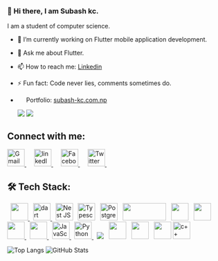 ### 👋 Hi there, I am Subash kc.

   I am a student of computer science.
- 🔭 I’m currently working on Flutter mobile application development.
- 💬 Ask me about Flutter.
- 📫 How to reach me: [Linkedin]([https://www.facebook.com/subaazkc/](https://www.linkedin.com/in/subash-kc-71460819b/))
- ⚡ Fun fact: Code never lies, comments sometimes do.
- <img src="https://img.icons8.com/fluency/48/000000/domain.png" height="16" width= "16"/> Portfolio: [subash-kc.com.np](https://www.subash-kc.com.np/)
  
  ![](https://komarev.com/ghpvc/?username=subash9860)
   ![](https://hit.yhype.me/github/profile?user_id=59048447)
## Connect with me:
<a href="mailto: subaazkc@gamil.com" > <img src ="https://img.icons8.com/color/48/000000/gmail-new.png" alt = "Gmail" height= "40" width = "40"> </a>&emsp;
<a href="https://www.linkedin.com/in/subash-kc-71460819b/" > <img src ="https://img.icons8.com/external-justicon-flat-justicon/64/000000/external-linkedin-social-media-justicon-flat-justicon.png" alt = "linkedIn" height = "40" width = "40"> </a>
&emsp;
<a href="https://www.facebook.com/subaazkc" > <img src ="https://img.icons8.com/fluency/48/000000/facebook-new.png" alt = "Facebook" height = "40" width = "40"> </a>
&emsp;
<a href="https://twitter.com/SubaazKc" > <img src ="https://img.icons8.com/color/48/000000/twitter--v1.png" alt = "Twitter" height = "40" width = "40"> </a>
&emsp;


## 🛠️ Tech Stack:
<p align="left"> 
  &nbsp;
  <a href="https://flutter.dev/" target="_blank"> 
    <img src="https://img.icons8.com/color/48/000000/flutter.png" height= "40" width = "40"/>
  </a>
   &nbsp;
  <a href="https://dart.dev/" target="_blank"> 
    <img src="https://img.icons8.com/color/48/000000/dart.png" alt = "dart" height= "40" width = "40"/>
  </a> 
   &nbsp;
   <a href="http://nestjs.com/" target="blank"><img src="https://nestjs.com/img/logo-small.svg" height= "40" width = "40" alt="Nest JS Logo" /></a>
   &nbsp;
      <a href="https://www.typescriptlang.org/" target="blank"><img src="https://img.icons8.com/fluency/48/typescript--v1.png" height= "40" width = "40" alt="Typescript" /></a>
   &nbsp;
      <a href="https://www.postgresql.org/" target="blank"><img src="https://www.postgresql.org/media/img/about/press/elephant.png" height= "40" width = "40" alt="Postgres" /></a>
   &nbsp;
     <a href="https://laravel.com/"><img src="https://laravel.com/img/logomark.min.svg" height= "40" width = "100"/></a>
  &nbsp;
        <a href="https://aws.amazon.com/"><img src="https://upload.wikimedia.org/wikipedia/commons/thumb/9/93/Amazon_Web_Services_Logo.svg/150px-Amazon_Web_Services_Logo.svg.png" height= "40" width = "40"/></a>
  &nbsp;
  <a href="https://firebase.google.com/"><img src="https://img.icons8.com/color/48/000000/firebase.png" height= "40" width = "40"/></a>
  &nbsp;
  <a href="https://www.w3.org/html/" target="_blank"> 
   <img src="https://img.icons8.com/color/48/000000/html-5--v1.png" height= "40" width = "40"/>
  </a>   
  &nbsp;
  <a href="https://www.w3schools.com/css/" target="_blank">
    <img src="https://img.icons8.com/color/48/000000/css3.png" height= "40" width = "40"/>
  </a> 
   &nbsp;
<!--   <a href="https://getbootstrap.com" target="_blank">  -->
<!--    <img src="https://img.icons8.com/color/48/000000/bootstrap.png" height= "40" width = "40"/> -->
<!--   </a> -->
<!-- &nbsp; -->
  <a href="https://www.javascript.com/" target="_blank"> 
     <img src="https://img.icons8.com/color/48/000000/javascript--v1.png" alt = "JavaScript" height= "40" width = "40"/>
   </a>
  &nbsp;
  <a href="https://www.python.org/" target="_blank"> 
    <img src="https://img.icons8.com/color/48/000000/python--v1.png" alt = "Python" height= "40" width = "40"/>
  </a> 
  &nbsp;
<!--   <a href="https://www.djangoproject.com/" target="_blank">  -->
<!--     <img src="https://img.icons8.com/external-tal-revivo-shadow-tal-revivo/24/000000/external-django-a-high-level-python-web-framework-that-encourages-rapid-development-logo-shadow-tal-revivo.png" height= "40" width = "40"/> -->
<!--   </a>  -->
<!--   &nbsp; -->
   <a href="https://www.mysql.com/"><img src="https://img.icons8.com/fluency/48/000000/mysql-logo.png"/></a>
  &nbsp;
    <a href="#"><img src="https://img.icons8.com/color/48/000000/git.png" height= "40" width = "40"/></a>
  &nbsp;
    <a href="#"><img src="https://img.icons8.com/color/48/000000/linux--v1.png" height= "40" width = "40"/></a>
  &nbsp;
  	<img src="https://img.icons8.com/color/48/000000/figma--v1.png" height= "40" width = "40"/>
  </a>
    <a href="https://www.cplusplus.com/" target="_blank">
    <img src="https://img.icons8.com/color/48/000000/c-plus-plus-logo.png" alt = "c++"height= "40" width = "40"/>
  </a>
</p> 
<p>

 ![Top Langs](https://github-readme-stats.vercel.app/api/top-langs/?username=subash9860) 
 ![GitHub Stats](https://github-readme-stats.vercel.app/api?username=subash9860) 
